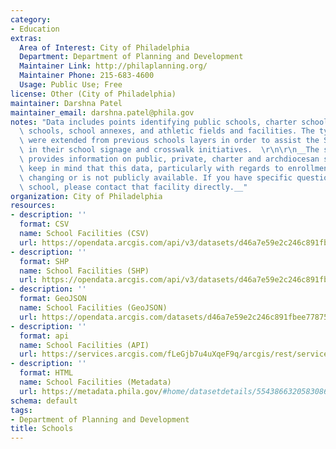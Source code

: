 ```yaml
---
category:
- Education
extras:
  Area of Interest: City of Philadelphia
  Department: Department of Planning and Development
  Maintainer Link: http://philaplanning.org/
  Maintainer Phone: 215-683-4600
  Usage: Public Use; Free
license: Other (City of Philadelphia)
maintainer: Darshna Patel
maintainer_email: darshna.patel@phila.gov
notes: "Data includes points identifying public schools, charter schools, many private\
  \ schools, school annexes, and athletic fields and facilities. The types of data\
  \ were extended from previous schools layers in order to assist the Streets Department\
  \ in their school signage and crosswalk initiatives.  \r\n\r\n__The schools layer\
  \ provides information on public, private, charter and archdiocesan schools. Please\
  \ keep in mind that this data, particularly with regards to enrollment, is constantly\
  \ changing or is not publicly available. If you have specific questions about a\
  \ school, please contact that facility directly.__"
organization: City of Philadelphia
resources:
- description: ''
  format: CSV
  name: School Facilities (CSV)
  url: https://opendata.arcgis.com/api/v3/datasets/d46a7e59e2c246c891fbee778759717e_0/downloads/data?format=csv&spatialRefId=4326
- description: ''
  format: SHP
  name: School Facilities (SHP)
  url: https://opendata.arcgis.com/api/v3/datasets/d46a7e59e2c246c891fbee778759717e_0/downloads/data?format=shp&spatialRefId=4326
- description: ''
  format: GeoJSON
  name: School Facilities (GeoJSON)
  url: https://opendata.arcgis.com/datasets/d46a7e59e2c246c891fbee778759717e_0.geojson
- description: ''
  format: api
  name: School Facilities (API)
  url: https://services.arcgis.com/fLeGjb7u4uXqeF9q/arcgis/rest/services/Schools/FeatureServer/0/query?outFields=*&where=1%3D1
- description: ''
  format: HTML
  name: School Facilities (Metadata)
  url: https://metadata.phila.gov/#home/datasetdetails/5543866320583086178c4ef1/
schema: default
tags:
- Department of Planning and Development
title: Schools
---
```


